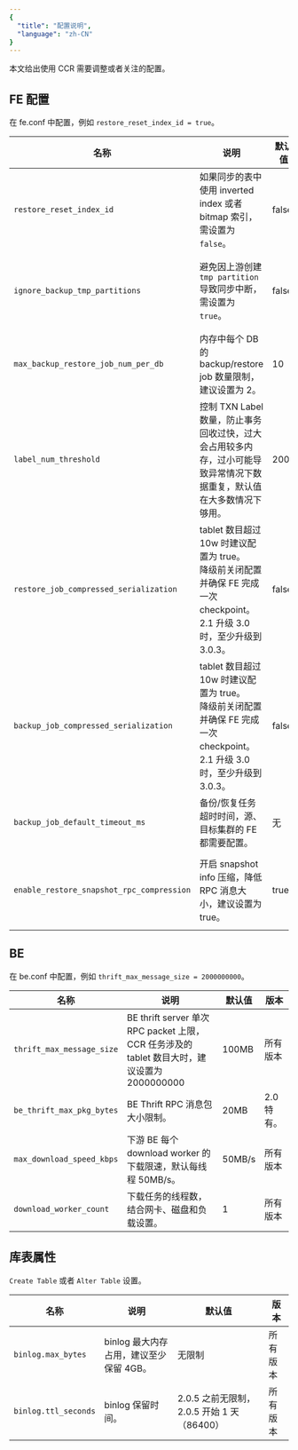 ```yaml
---
{
  "title": "配置说明",
  "language": "zh-CN"
}
---
```


本文给出使用 CCR 需要调整或者关注的配置。

## FE 配置

在 fe.conf 中配置，例如 `restore_reset_index_id = true`。

| **名称**|**说明**|**默认值**| **版本** |
|---|---|---|---|
|`restore_reset_index_id`|如果同步的表中使用 inverted index 或者 bitmap 索引，需设置为 `false`。| false| 从 2.1.8 及 3.0.4 开始。 |
|`ignore_backup_tmp_partitions`|避免因上游创建 `tmp partition` 导致同步中断，需设置为 `true`。|false| 从 2.1.8 及 3.0.4 开始。 |
|`max_backup_restore_job_num_per_db`|内存中每个 DB 的 backup/restore job 数量限制，建议设置为 2。|10 | 所有版本。|
|`label_num_threshold`|控制 TXN Label 数量，防止事务回收过快，过大会占用较多内存，过小可能导致异常情况下数据重复，默认值在大多数情况下够用。| 2000 | 2.1 开始。|
|`restore_job_compressed_serialization`| tablet 数目超过 10w 时建议配置为 true。<br /> 降级前关闭配置并确保 FE 完成一次 checkpoint。<br /> 2.1 升级 3.0 时，至少升级到 3.0.3。|false| 从 2.1.8 和 3.0.3 开始。|
|`backup_job_compressed_serialization`| tablet 数目超过 10w 时建议配置为 true。<br /> 降级前关闭配置并确保 FE 完成一次 checkpoint。<br /> 2.1 升级 3.0 时，至少升级到 3.0.3。|false| 从 2.1.8 和 3.0.3 开始。|
|`backup_job_default_timeout_ms`|备份/恢复任务超时时间，源、目标集群的 FE 都需要配置。|无 | 根据需求设置 |
|`enable_restore_snapshot_rpc_compression`|开启 snapshot info 压缩，降低 RPC 消息大小，建议设置为 true。| true | 从 2.1.8 和 3.0.3 开始。|


## BE

在 be.conf 中配置，例如 `thrift_max_message_size = 2000000000`。

| **名称**|**说明**|**默认值**| **版本** |
|---|---|---|---|
|`thrift_max_message_size`|BE thrift server 单次 RPC packet 上限，CCR 任务涉及的 tablet 数目大时，建议设置为 2000000000 |100MB| 所有版本 |
|`be_thrift_max_pkg_bytes`|BE Thrift RPC 消息包大小限制。 |20MB| 2.0 特有。| 所有版本 |
|`max_download_speed_kbps`|下游 BE 每个 download worker 的下载限速，默认每线程 50MB/s。|50MB/s| 所有版本 |
|`download_worker_count`|下载任务的线程数，结合网卡、磁盘和负载设置。| 1 | 所有版本 |

## 库表属性

`Create Table` 或者 `Alter Table` 设置。

| **名称**|**说明**|**默认值**| **版本** |
|---|---|---|---|
|`binlog.max_bytes`|binlog 最大内存占用，建议至少保留 4GB。|无限制 | 所有版本 |
|`binlog.ttl_seconds`|binlog 保留时间。| 2.0.5 之前无限制，2.0.5 开始 1 天（86400）| 所有版本 |
